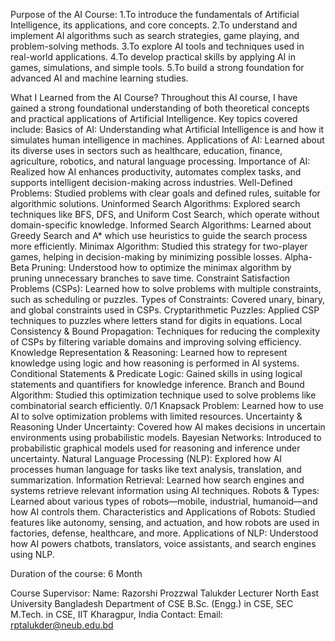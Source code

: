Purpose of the AI Course:
1.To introduce the fundamentals of Artificial Intelligence, its applications, and core concepts.
2.To understand and implement AI algorithms such as search strategies, game playing, and problem-solving methods.
3.To explore AI tools and techniques used in real-world applications.
4.To develop practical skills by applying AI in games, simulations, and simple tools.
5.To build a strong foundation for advanced AI and machine learning studies.

What I Learned from the AI Course?
Throughout this AI course, I have gained a strong foundational understanding of both theoretical concepts and practical applications of Artificial Intelligence. Key topics covered include:
Basics of AI: Understanding what Artificial Intelligence is and how it simulates human intelligence in machines.
Applications of AI: Learned about its diverse uses in sectors such as healthcare, education, finance, agriculture, robotics, and natural language processing.
Importance of AI: Realized how AI enhances productivity, automates complex tasks, and supports intelligent decision-making across industries.
Well-Defined Problems: Studied problems with clear goals and defined rules, suitable for algorithmic solutions.
Uninformed Search Algorithms: Explored search techniques like BFS, DFS, and Uniform Cost Search, which operate without domain-specific knowledge.
Informed Search Algorithms: Learned about Greedy Search and A* which use heuristics to guide the search process more efficiently.
Minimax Algorithm: Studied this strategy for two-player games, helping in decision-making by minimizing possible losses.
Alpha-Beta Pruning: Understood how to optimize the minimax algorithm by pruning unnecessary branches to save time.
Constraint Satisfaction Problems (CSPs): Learned how to solve problems with multiple constraints, such as scheduling or puzzles.
Types of Constraints: Covered unary, binary, and global constraints used in CSPs.
Cryptarithmetic Puzzles: Applied CSP techniques to puzzles where letters stand for digits in equations.
Local Consistency & Bound Propagation: Techniques for reducing the complexity of CSPs by filtering variable domains and improving solving efficiency.
Knowledge Representation & Reasoning: Learned how to represent knowledge using logic and how reasoning is performed in AI systems.
Conditional Statements & Predicate Logic: Gained skills in using logical statements and quantifiers for knowledge inference.
Branch and Bound Algorithm: Studied this optimization technique used to solve problems like combinatorial search efficiently.
0/1 Knapsack Problem: Learned how to use AI to solve optimization problems with limited resources.
Uncertainty & Reasoning Under Uncertainty: Covered how AI makes decisions in uncertain environments using probabilistic models.
Bayesian Networks: Introduced to probabilistic graphical models used for reasoning and inference under uncertainty.
Natural Language Processing (NLP): Explored how AI processes human language for tasks like text analysis, translation, and summarization.
Information Retrieval: Learned how search engines and systems retrieve relevant information using AI techniques.
Robots & Types: Learned about various types of robots—mobile, industrial, humanoid—and how AI controls them.
Characteristics and Applications of Robots: Studied features like autonomy, sensing, and actuation, and how robots are used in factories, defense, healthcare, and more.
Applications of NLP: Understood how AI powers chatbots, translators, voice assistants, and search engines using NLP.

Duration of the course: 6 Month

Course Supervisor:
Name: Razorshi Prozzwal Talukder
Lecturer
North East University Bangladesh
Department of CSE
B.Sc. (Engg.) in CSE, SEC
M.Tech. in CSE, IIT Kharagpur, India
Contact:
Email: rptalukder@neub.edu.bd  
